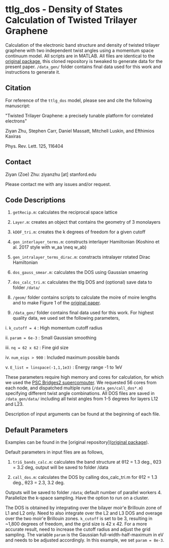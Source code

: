 # ttlg_dos - Density of States Calculation of Twisted Trilayer Graphene

Calculation of the electronic band structure and density of twisted trilayer graphene with two independent twist angles using a momentum space continuum model. All scripts are in MATLAB. All files are identical to the [original package](https://github.com/ziyanzzhu/ttlg), this cloned repository is tweaked to generate data for the present paper. `/data_gen/` folder contains final data used for this work and instructions to generate it. 

## Citation

For reference of the `ttlg_dos` model, please see and cite the following manuscript: 

"Twisted Trilayer Graphene: a precisely tunable platform for correlated electrons" 

Ziyan Zhu, Stephen Carr, Daniel Massatt, Mitchell Luskin, and Efthimios Kaxiras

Phys. Rev. Lett. 125, 116404



## Contact

Ziyan (Zoe) Zhu: ziyanzhu [at] stanford.edu

Please contact me with any issues and/or request. 



## Code Descriptions

1. `getRecip.m`: calculates the reciprocal space lattice

2. `Layer.m`: creates an object that contains the geometry of 3 monolayers

3. `kDOF_tri.m`: creates the k degrees of freedom for a given cutoff

4. `gen_interlayer_terms.m`: constructs interlayer Hamiltonian (Koshino et al. 2017 style with w_aa \neq w_ab)

5. `gen_intralayer_terms_dirac.m`: constracts intralayer rotated Dirac Hamiltonian 

6. `dos_gauss_smear.m`: calculates the DOS using Gaussian smaering

7. `dos_calc_tri.m`: calculates the ttlg DOS and (optional) save data to folder `/data/`

8. `/geom/` folder contains scripts to calculate the moire of moire lengths and to make Figure 1 of the [original paper](https://journals.aps.org/prl/pdf/10.1103/PhysRevLett.125.116404).  

9. `/data_gen/` folder contains final data used for this work. For highest quality data, we used set the following parameters, 

i.  `k_cutoff = 4` : High momentum cutoff radius

ii. `param = 6e-3` : Small Gaussian smoothing

iii. `nq = 62 x 62` : Fine gid size

iv. `num_eigs > 900` : Included maximum possible bands

v. `E_list = linspace(-1,1,1e3)` : Energy range -1 to 1eV

These parameters require high memory and cores for calculation, for which we used the [PSC Bridges2 supercomputer](https://www.psc.edu/resources/bridges-2/). We requested 56 cores from each node, and dispatched multiple runs (`/data_gen/call_dos*.m`) specifying different twist angle combinations. All DOS files are saved in `/data_gen/data/` including all twist angles from 1-5 degrees for layers L12 and L23. 


Description of input arguments can be found at the beginning of each file. 


## Default Parameters

Examples can be found in the [original repository]([original package](https://github.com/ziyanzzhu/ttlg)). 

Default parameters in input files are as follows,
1. `triG_bands_calc.m`: calculates the band structure at θ12 = 1.3 deg., θ23 = 3.2 deg, output will be saved to folder /data

2. `call_dos.m`: calculates the DOS by calling dos_calc_tri.m for θ12 = 1.3 deg., θ23 = 2.3, 3.2 deg.

Outputs will be saved to folder `/data`; default number of parallel workers 4. Parallelize the k-space sampling. Have the option to run on a cluster. 

The DOS is obtained by integrating over the bilayer moir\'e Brillouin zone of L1 and L2 only.  Need to also integrate over the L2 and L3 DOS and overage over the two moir\'e Brillouin zones. `k_cutoff` is set to be 3, resulting in ~1,800 degrees of freedom, and the grid size is 42 x 42. For a more accurate result, need to increase the cutoff radius and adjust the grid sampling. The variable `param` is the Gaussian full-width-half-maximum in eV and needs to be adjusted accordingly. In this example, we set `param = 8e-3`.

